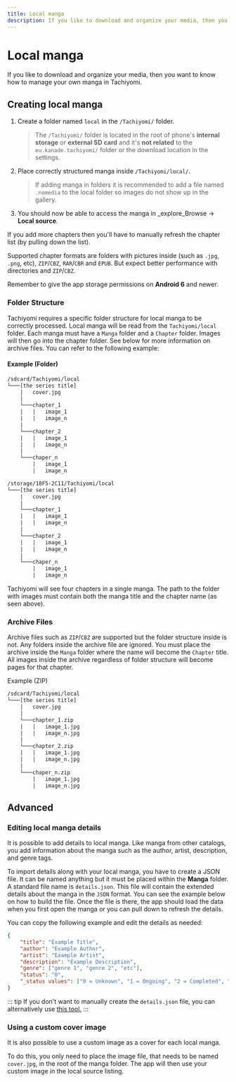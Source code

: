```yaml
---
title: Local manga
description: If you like to download and organize your media, then you want to know how to manage your own manga in Tachiyomi.
---
```


# Local manga

If you like to download and organize your media, then you want to know how to manage your own manga in Tachiyomi.

## Creating local manga

1. Create a folder named `local` in the `/Tachiyomi/` folder.

    > The `/Tachiyomi/` folder is located in the root of phone's **internal storage** or **external SD card** and it's **not related** to the `eu.kanade.tachiyomi/` folder or the download location in the settings.
1. Place correctly structured manga inside `/Tachiyomi/local/`.

    > If adding manga in folders it is recommended to add a file named `.nomedia` to the local folder so images do not show up in the gallery.
1. You should now be able to access the manga in _explore_Browse → **Local source**.

If you add more chapters then you'll have to manually refresh the chapter list (by pulling down the list).

Supported chapter formats are folders with pictures inside (such as `.jpg`, `.png`, etc), `ZIP`/`CBZ`, `RAR`/`CBR` and `EPUB`.
But expect better performance with directories and `ZIP`/`CBZ`.

Remember to give the app storage permissions on **Android 6** and newer.

### Folder Structure

Tachiyomi requires a specific folder structure for local manga to be correctly processed.
Local manga will be read from the `Tachiyomi/local` folder.
Each manga must have a `Manga` folder and a `Chapter` folder.
Images will then go into the chapter folder.
See below for more information on archive files.
You can refer to the following example:

#### Example (Folder)

```txt
/sdcard/Tachiyomi/local
└───[the series title]
    |   cover.jpg
    |
    └───chapter_1
    |   |   image_1
    |   |   image_n
    |
    └───chapter_2
    |   |   image_1
    |   |   image_n
    |
    └───chaper_n
        |   image_1
        |   image_n
```

```txt
/storage/18F5-2C11/Tachiyomi/local
└───[the series title]
    |   cover.jpg
    |
    └───chapter_1
    |   |   image_1
    |   |   image_n
    |
    └───chapter_2
    |   |   image_1
    |   |   image_n
    |
    └───chaper_n
        |   image_1
        |   image_n
```

Tachiyomi will see four chapters in a single manga.
The path to the folder with images must contain both the manga title and the chapter name (as seen above).

### Archive Files

Archive files such as `ZIP`/`CBZ` are supported but the folder structure inside is not.
Any folders inside the archive file are ignored.
You must place the archive inside the `Manga` folder where the name will become the `Chapter` title.
All images inside the archive regardless of folder structure will become pages for that chapter.

Example (ZIP)

```txt
/sdcard/Tachiyomi/local
└───[the series title]
    |   cover.jpg
    |
    └───chapter_1.zip
    |   |   image_1.jpg
    |   |   image_n.jpg
    |
    └───chapter_2.zip
    |   |   image_1.jpg
    |   |   image_n.jpg
    |
    └───chaper_n.zip
        |   image_1.jpg
        |   image_n.jpg
```

## Advanced

### Editing local manga details

It is possible to add details to local manga.
Like manga from other catalogs, you add information about the manga such as the author, artist, description, and genre tags.

To import details along with your local manga, you have to create a JSON file.
It can be named anything but it must be placed within the **Manga** folder.
A standard file name is `details.json`.
This file will contain the extended details about the manga in the `JSON` format.
You can see the example below on how to build the file.
Once the file is there, the app should load the data when you first open the manga or you can pull down to refresh the details.

You can copy the following example and edit the details as needed:

```json
{
	"title": "Example Title",
	"author": "Example Author",
	"artist": "Example Artist",
	"description": "Example Description",
	"genre": ["genre 1", "genre 2", "etc"],
	"status": "0",
	"_status values": ["0 = Unknown", "1 = Ongoing", "2 = Completed", "3 = Licensed", "4 = Publishing finished", "5 = Cancelled", "6 = On hiatus"]
}
```
::: tip
If you don't want to manually create the `details.json` file, you can alternatively use [this tool.](https://tachi-local.netlify.app/?utm\_source=tachi-website\&utm\_medium=referral\&utm\_campaign=tachi-website)
:::

### Using a custom cover image

It is also possible to use a custom image as a cover for each local manga.

To do this, you only need to place the image file, that needs to be named `cover.jpg`, in the root of the manga folder.
The app will then use your custom image in the local source listing.
